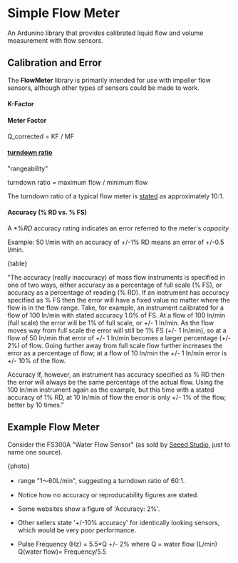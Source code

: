 # Simple Flow Meter

An Ardunino library that provides calibrated liquid flow and volume measurement with flow sensors.

## Calibration and Error

The **FlowMeter** library is primarily intended for use with impeller flow sensors, although other types of sensors could be made to work.

#### K-Factor

#### Meter Factor

Q_corrected = KF / MF

#### [turndown ratio](https://en.wikipedia.org/wiki/Turndown_ratio#Flow_meters)

"rangeability"

turndown ratio = maximum flow / minimum flow

The turndown ratio of a typical flow meter is [stated](https://en.wikipedia.org/wiki/Turndown_ratio#Typical_turndown_ratio_of_various_meter_types) as approximately 10:1.

#### Accuracy (% RD vs. % FS)

A *%*RD* accuracy rating indicates an error referred to the meter's *capacity*

Example: 50 l/min with an accuracy of +/-1% RD means an error of +/-0.5 l/min.

{table}

"The accuracy (really inaccuracy) of mass flow instruments is specified in one of two ways, either accuracy as a percentage of full scale (% FS), or accuracy as a percentage of reading (% RD).
If an instrument has accuracy specified as % FS then the error will have a fixed value no matter where the flow is in the flow range. Take, for example, an instrument calibrated for a flow of 100 ln/min with stated accuracy 1.0% of FS. At a flow of 100 ln/min (full scale) the error will be 1% of full scale, or +/- 1 ln/min. As the flow moves way from full scale the error will still be 1% FS (+/- 1 ln/min), so at a flow of 50 ln/min that error of +/- 1 ln/min becomes a larger percentage (+/- 2%) of flow. Going further away from full scale flow further increases the error as a percentage of flow; at a flow of 10 ln/min the +/- 1 ln/min error is +/- 10% of the flow.

Accuracy
If, however, an instrument has accuracy specified as % RD then the error will always be the same percentage of the actual flow. Using the 100 ln/min instrument again as the example, but this time with a stated accuracy of 1% RD, at 10 ln/min of flow the error is only +/- 1% of the flow, better by 10 times."

## Example Flow Meter

Consider the FS300A "Water Flow Sensor" (as sold by [Seeed Studio](http://www.seeedstudio.com/wiki/G3/4_Water_Flow_sensor), just to name one source).

{photo}

* range "1～60L/min", suggesting a turndown ratio of 60:1.

* Notice how no accuracy or reproducability figures are stated.

* Some websites show a figure of 'Accuracy: 2%'.

* Other sellers state '+/-10% accuracy' for identically looking sensors, which would be very poor performance.

* Pulse Frequency (Hz) = 5.5*Q +/- 2% where Q = water flow (L/min)
Q(water flow)= Frequency/5.5
